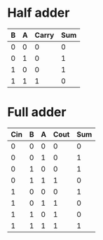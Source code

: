 # Half adder 
B|A|Carry|Sum
-|-|-----|---
0|0|0|0
0|1|0|1
1|0|0|1
1|1|1|0

# Full adder 
Cin|B|A|Cout|Sum
-|-|-|----|---
0|0|0|0|0
0|0|1|0|1
0|1|0|0|1
0|1|1|1|0
1|0|0|0|1
1|0|1|1|0
1|1|0|1|0
1|1|1|1|1
